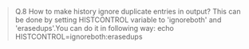 >Q.8 How to make history ignore duplicate entries in output?
This can be done by setting HISTCONTROL variable to 'ignoreboth' and 'erasedups'.You can do it in following way:
>echo HISTCONTROL=ignoreboth:erasedups
